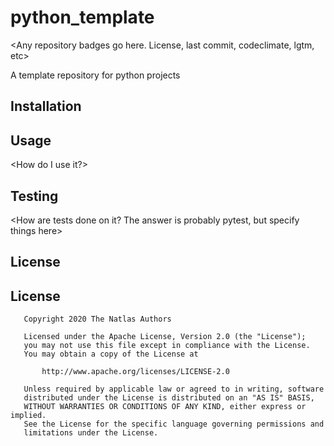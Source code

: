 # python_template

<Any repository badges go here. License, last commit, codeclimate, lgtm, etc>

A template repository for python projects

## Installation

<Installation instructions>

## Usage

<How do I use it?>

## Testing

<How are tests done on it? The answer is probably pytest, but specify things here>

## License

## License

```text
   Copyright 2020 The Natlas Authors

   Licensed under the Apache License, Version 2.0 (the "License");
   you may not use this file except in compliance with the License.
   You may obtain a copy of the License at

       http://www.apache.org/licenses/LICENSE-2.0

   Unless required by applicable law or agreed to in writing, software
   distributed under the License is distributed on an "AS IS" BASIS,
   WITHOUT WARRANTIES OR CONDITIONS OF ANY KIND, either express or implied.
   See the License for the specific language governing permissions and
   limitations under the License.
```
